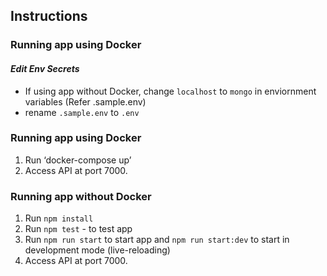 
## Instructions

### Running app using Docker


#### *Edit Env Secrets*
- If using app without Docker, change `localhost` to `mongo` in enviornment variables (Refer .sample.env)
- rename `.sample.env` to `.env`

### Running app using Docker

1. Run ‘docker-compose up’
2. Access API at port 7000.

### Running app without Docker

1. Run `npm install`
2. Run `npm test` - to test app
3. Run `npm run start` to start app and `npm run start:dev` to start in development mode (live-reloading)
4. Access API at port 7000. 
